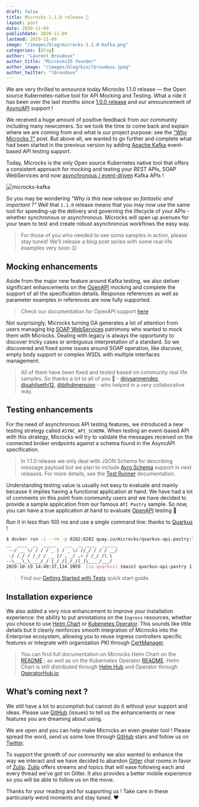 ```yaml
---
draft: false
title: Microcks 1.1.0 release 🚀
layout: post
date: 2020-11-09
publishdate: 2020-11-09
lastmod: 2020-11-09
image: "/images/blog/microcks-1.1.0-kafka.png"
categories: [blog]
author: "Laurent Broudoux"
author_title: "MicrocksIO founder"
author_image: "/images/blog/bio/lbroudoux.jpeg"
author_twitter: "lbroudoux"
---
```


We are very thrilled to announce today Microcks 1.1.0 release — the Open source Kubernetes-native tool for API Mocking and Testing. What a ride it has been over the last months since [1.0.0 release](https://microcks.io/blog/microcks-1.0.0-release/) and our announcement of [AsyncAPI](https://www.asyncapi.com/) support !

We received a huge amount of positive feedback from our community including many newcomers. So we took the time to come back and explain where we are coming from and what is our project purpose: see the ["Why Microcks ?"](https://microcks.io/blog/why-microcks/) post. But above all, we wanted to go further and complete what had been started in the previous version by adding [Apache Kafka](https://kafka.apache.org/) event-based API testing support. 

Today, Microcks is the only Open source Kubernetes native tool that offers a consistent approach for mocking and testing your REST APIs, SOAP WebServices and now [asynchronous / event-driven](https://www.asyncapi.com/docs/community/tooling#mocking) Kafka APIs !

![microcks-kafka](/images/blog/microcks-1.1.0-kafka.png)

So you may be wondering *"Why is this new release so fantastic and important ?"* Well that `1.1.0` release means that you may now use the same tool for speeding-up the delivery and governing the lifecycle of your APIs - whether synchronous or asynchronous. Microcks will open up avenues for your team to test and create robust asynchronous workflows the easy way. 

> For those of you who needed to see some samples in action, please stay tuned! We’ll release a blog post series with some real-life examples very soon 😉

## Mocking enhancements

Aside from the major new feature around Kafka testing, we also deliver significant enhancements on the [OpenAPI](https://www.openapis.org/) mocking and complete the support of all the specification details. Response references as well as parameter examples in references are now fully supported.

> Check our documentation for OpenAPI support [here](https://microcks.io/documentation/using/openapi/)

Not surprisingly, Microcks turning GA generates a lot of attention from users managing big [SOAP WebServices](https://simple.wikipedia.org/wiki/SOAP_(protocol)) patrimony who wanted to mock them with Microcks. Dealing with legacy is always the opportunity to discover tricky cases or ambiguous interpretation of a standard. So we discovered and fixed some issues around SOAP operation, like discover, empty body support or complex WSDL with multiple interfaces management.

> All of them have been fixed and tested based on community real life samples. So thanks a lot to all of you 🙏 - [@ivsanmendez](https://github.com/ivsanmendez), [@sahilsethi12](https://github.com/sahilsethi12), [@bthdimension](https://github.com/bthdimension) -  who helped in a very collaborative way.

## Testing enhancements

For the need of asynchronous API testing features, we introduced a new testing strategy called `ASYNC_API_SCHEMA`. When testing an event-based API with this strategy, Microcks will try to validate the messages received on the connected broker endpoints against a schema found in the AsyncAPI specification.

> In 1.1.0 release we only deal with JSON Schema for describing message payload but we plan to include [Avro Schema](http://avro.apache.org/docs/current/spec.html) support in next releases. For more details, see the [Test Runner](https://microcks.io/documentation/using/tests/#test-runner) documentation.

Understanding testing value is usually not easy to evaluate and mainly because it implies having a functional application at hand. We have had a lot of comments on this point from community users and we have decided to provide a sample application from our famous `API Pastry` sample. So now, you can have a true application at hand to evaluate [OpenAPI](https://www.openapis.org/) testing 🥳

Run it in less than 100 ms and use a single command line: thanks to [Quarkus](https://quarkus.io/) !

```sh
$ docker run -i --rm -p 8282:8282 quay.io/microcks/quarkus-api-pastry:latest
__  ____  __  _____   ___  __ ____  ______ 
 --/ __ \/ / / / _ | / _ \/ //_/ / / / __/ 
 -/ /_/ / /_/ / __ |/ , _/ ,< / /_/ /\ \  
--\___\_\____/_/ |_/_/|_/_/|_|\____/___/   
2020-10-19 14:49:37,134 INFO  [io.quarkus] (main) quarkus-api-pastry 1.0.0-SNAPSHOT native (powered by Quarkus 1.7.1.Final) started in 0.104s. Listening on: http://0.0.0.0:8282
```

> Find our [Getting Started with Tests](https://microcks.io/documentation/getting-started-tests/) quick start guide.

## Installation experience

We also added a very nice enhancement to improve your installation experience: the ability to put annotations on the `Ingress` resources, whether you choose to use [Helm Chart](https://microcks.io/documentation/installing/kubernetes/) or [Kubenetes Operator](https://microcks.io/documentation/installing/operator/). This sounds like little details but it clearly reinforces smooth integration of Microcks into the Enterprise ecosystem, allowing you to reuse ingress controllers specific features or integrate with organization PKI through [CertManager](https://cert-manager.io/).

> You can find full documentation on Microcks Helm Chart on the [README](https://github.com/microcks/microcks/blob/master/install/kubernetes/README.md) ; as well as on the Kubernetes Operator [README](https://github.com/microcks/microcks-ansible-operator/blob/master/README.md). Helm Chart is still distributed through [Helm Hub](https://hub.helm.sh/charts/microcks/microcks) and Operator through [OperatorHub.io](https://operatorhub.io/operator/microcks)

## What’s coming next ?

We still have a lot to accomplish but cannot do it without your support and ideas. Please use [GitHub](https://github.com/microcks/microcks/issues) (issues) to tell us the enhancements or new features you are dreaming about using. 

We are open and you can help make Microcks an even greater tool ! Please spread the word, send us some love through [GitHub](https://github.com/microcks/microcks) stars and follow us on [Twitter](https://twitter.com/microcksio).

To support the growth of our community we also wanted to enhance the way we interact and we have decided to abandon [Gitter](https://gitter.im/microcks/microcks) chat rooms in favor of [Zulip](https://microcksio.zulipchat.com/). [Zulip](https://microcksio.zulipchat.com/) offers streams and topics that will ease following each and every thread we’ve got on Gitter. It also provides a better mobile experience so you will be able to follow us on the move.

Thanks for your reading and for supporting us ! Take care in these particularly weird moments and stay tuned. ❤️
